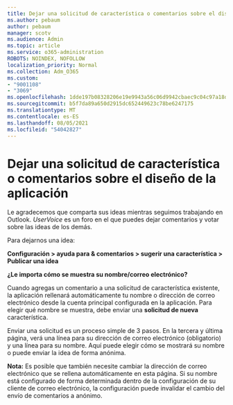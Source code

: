 ```yaml
---
title: Dejar una solicitud de característica o comentarios sobre el diseño de la aplicación
ms.author: pebaum
author: pebaum
manager: scotv
ms.audience: Admin
ms.topic: article
ms.service: o365-administration
ROBOTS: NOINDEX, NOFOLLOW
localization_priority: Normal
ms.collection: Adm_O365
ms.custom:
- "9001108"
- "3069"
ms.openlocfilehash: 1dde197b08328206e19e9943a56c06d9942cbaec9c04c97a18dcc821c822ff16
ms.sourcegitcommit: b5f7da89a650d2915dc652449623c78be6247175
ms.translationtype: MT
ms.contentlocale: es-ES
ms.lasthandoff: 08/05/2021
ms.locfileid: "54042827"
---
```

# <a name="leave-a-feature-request-or-feedback-on-app-design"></a>Dejar una solicitud de característica o comentarios sobre el diseño de la aplicación

Le agradecemos que comparta sus ideas mientras seguimos trabajando en Outlook. *UserVoice* es un foro en el que puedes dejar comentarios y votar sobre las ideas de los demás.  

Para dejarnos una idea: 

**Configuración > ayuda para & comentarios > sugerir una característica > Publicar una idea** 

**¿Le importa cómo se muestra su nombre/correo electrónico?**

Cuando agregas un comentario a una solicitud de característica existente, la aplicación rellenará automáticamente tu nombre o dirección de correo electrónico desde la cuenta principal configurada en la aplicación. Para elegir qué nombre se muestra, debe enviar una **solicitud de nueva** característica. 

Enviar una solicitud es un proceso simple de 3 pasos. En la tercera y última página, verá una línea para su dirección de correo electrónico (obligatorio) y una línea para su nombre. Aquí puede elegir cómo se mostrará su nombre o puede enviar la idea de forma anónima. 

**Nota:** Es posible que también necesite cambiar la dirección de correo electrónico que se rellena automáticamente en esta página. Si su nombre está configurado de forma determinada dentro de la configuración de su cliente de correo electrónico, la configuración puede invalidar el cambio del envío de comentarios a anónimo. 
